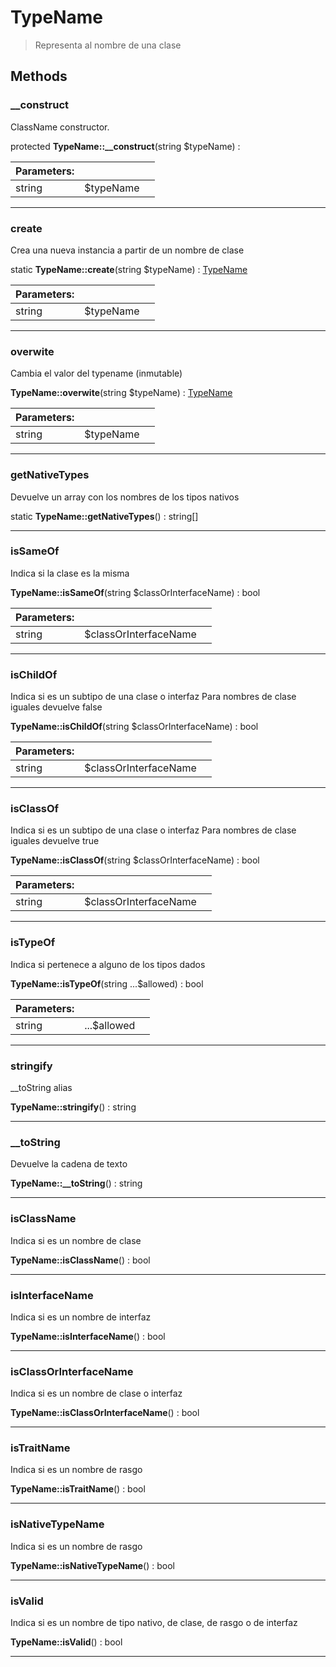 
                                                                                                                                            
    
# TypeName


> Representa al nombre de una clase
>
> 








## Methods

### __construct
ClassName constructor.


protected **TypeName::__construct**(string $typeName) : 


|Parameters: | | |
| --- | --- | --- |
|string |$typeName |  |

---


### create
Crea una nueva instancia a partir de un nombre de clase


static **TypeName::create**(string $typeName) : [TypeName](../../../TypeName.md)


|Parameters: | | |
| --- | --- | --- |
|string |$typeName |  |

---


### overwite
Cambia el valor del typename (inmutable)


**TypeName::overwite**(string $typeName) : [TypeName](../../../TypeName.md)


|Parameters: | | |
| --- | --- | --- |
|string |$typeName |  |

---


### getNativeTypes
Devuelve un array con los nombres de los tipos nativos


static **TypeName::getNativeTypes**() : string[]



---


### isSameOf
Indica si la clase es la misma


**TypeName::isSameOf**(string $classOrInterfaceName) : bool


|Parameters: | | |
| --- | --- | --- |
|string |$classOrInterfaceName |  |

---


### isChildOf
Indica si es un subtipo de una clase o interfaz
Para nombres de clase iguales devuelve false

**TypeName::isChildOf**(string $classOrInterfaceName) : bool


|Parameters: | | |
| --- | --- | --- |
|string |$classOrInterfaceName |  |

---


### isClassOf
Indica si es un subtipo de una clase o interfaz
Para nombres de clase iguales devuelve true

**TypeName::isClassOf**(string $classOrInterfaceName) : bool


|Parameters: | | |
| --- | --- | --- |
|string |$classOrInterfaceName |  |

---


### isTypeOf
Indica si pertenece a alguno de los tipos dados


**TypeName::isTypeOf**(string ...$allowed) : bool


|Parameters: | | |
| --- | --- | --- |
|string |...$allowed |  |

---


### stringify
__toString alias


**TypeName::stringify**() : string



---


### __toString
Devuelve la cadena de texto


**TypeName::__toString**() : string



---


### isClassName
Indica si es un nombre de clase


**TypeName::isClassName**() : bool



---


### isInterfaceName
Indica si es un nombre de interfaz


**TypeName::isInterfaceName**() : bool



---


### isClassOrInterfaceName
Indica si es un nombre de clase o interfaz


**TypeName::isClassOrInterfaceName**() : bool



---


### isTraitName
Indica si es un nombre de rasgo


**TypeName::isTraitName**() : bool



---


### isNativeTypeName
Indica si es un nombre de rasgo


**TypeName::isNativeTypeName**() : bool



---


### isValid
Indica si es un nombre de tipo nativo, de clase, de rasgo o de interfaz


**TypeName::isValid**() : bool



---


                                                                                                                                                                                                                                                                                                                                                                                                            
    
                                                                                                                                                                                                                                                                             
                